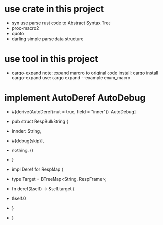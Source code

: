 # use crate in this project
- syn
  use parse rust code to Abstract Syntax Tree
- proc-macro2
- quoto
- darling
  simple parse data structure


# use tool in this project
- cargo-expand
  note: expand marcro to original code
  install: cargo install cargo-expand
  use: cargo expand --example enum_macro

# implement AutoDeref AutoDebug
- #[derive(AutoDeref(mut = true, field = "inner")), AutoDebug]
- pub struct RespBulkString {
- innder: String,
 - #[debug(skip)],
- nothing: ()
- }

- impl Deref for RespMap {
- type Target = BTreeMap<String, RespFrame>;
- fn deref(&self) -> &self.target {
-   &self.0
- }
- }
